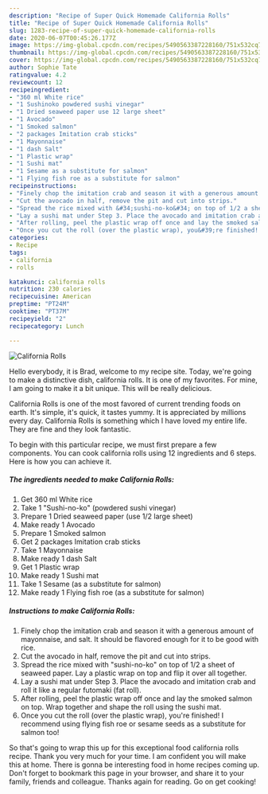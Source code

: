 ```yaml
---
description: "Recipe of Super Quick Homemade California Rolls"
title: "Recipe of Super Quick Homemade California Rolls"
slug: 1283-recipe-of-super-quick-homemade-california-rolls
date: 2020-06-07T00:45:26.177Z
image: https://img-global.cpcdn.com/recipes/5490563387228160/751x532cq70/california-rolls-recipe-main-photo.jpg
thumbnail: https://img-global.cpcdn.com/recipes/5490563387228160/751x532cq70/california-rolls-recipe-main-photo.jpg
cover: https://img-global.cpcdn.com/recipes/5490563387228160/751x532cq70/california-rolls-recipe-main-photo.jpg
author: Sophie Tate
ratingvalue: 4.2
reviewcount: 12
recipeingredient:
- "360 ml White rice"
- "1 Sushinoko powdered sushi vinegar"
- "1 Dried seaweed paper use 12 large sheet"
- "1 Avocado"
- "1 Smoked salmon"
- "2 packages Imitation crab sticks"
- "1 Mayonnaise"
- "1 dash Salt"
- "1 Plastic wrap"
- "1 Sushi mat"
- "1 Sesame as a substitute for salmon"
- "1 Flying fish roe as a substitute for salmon"
recipeinstructions:
- "Finely chop the imitation crab and season it with a generous amount of mayonnaise, and salt. It should be flavored enough for it to be good with rice."
- "Cut the avocado in half, remove the pit and cut into strips."
- "Spread the rice mixed with &#34;sushi-no-ko&#34; on top of 1/2 a sheet of seaweed paper. Lay a plastic wrap on top and flip it over all together."
- "Lay a sushi mat under Step 3. Place the avocado and imitation crab and roll it like a regular futomaki (fat roll)."
- "After rolling, peel the plastic wrap off once and lay the smoked salmon on top. Wrap together and shape the roll using the sushi mat."
- "Once you cut the roll (over the plastic wrap), you&#39;re finished! I recommend using flying fish roe or sesame seeds as a substitute for salmon too!"
categories:
- Recipe
tags:
- california
- rolls

katakunci: california rolls 
nutrition: 230 calories
recipecuisine: American
preptime: "PT24M"
cooktime: "PT37M"
recipeyield: "2"
recipecategory: Lunch

---
```



![California Rolls](https://img-global.cpcdn.com/recipes/5490563387228160/751x532cq70/california-rolls-recipe-main-photo.jpg)

Hello everybody, it is Brad, welcome to my recipe site. Today, we're going to make a distinctive dish, california rolls. It is one of my favorites. For mine, I am going to make it a bit unique. This will be really delicious.



California Rolls is one of the most favored of current trending foods on earth. It's simple, it's quick, it tastes yummy. It is appreciated by millions every day. California Rolls is something which I have loved my entire life. They are fine and they look fantastic.


To begin with this particular recipe, we must first prepare a few components. You can cook california rolls using 12 ingredients and 6 steps. Here is how you can achieve it.

<!--inarticleads1-->

##### The ingredients needed to make California Rolls:

1. Get 360 ml White rice
1. Take 1 &#34;Sushi-no-ko&#34; (powdered sushi vinegar)
1. Prepare 1 Dried seaweed paper (use 1/2 large sheet)
1. Make ready 1 Avocado
1. Prepare 1 Smoked salmon
1. Get 2 packages Imitation crab sticks
1. Take 1 Mayonnaise
1. Make ready 1 dash Salt
1. Get 1 Plastic wrap
1. Make ready 1 Sushi mat
1. Take 1 Sesame (as a substitute for salmon)
1. Make ready 1 Flying fish roe (as a substitute for salmon)




<!--inarticleads2-->

##### Instructions to make California Rolls:

1. Finely chop the imitation crab and season it with a generous amount of mayonnaise, and salt. It should be flavored enough for it to be good with rice.
1. Cut the avocado in half, remove the pit and cut into strips.
1. Spread the rice mixed with &#34;sushi-no-ko&#34; on top of 1/2 a sheet of seaweed paper. Lay a plastic wrap on top and flip it over all together.
1. Lay a sushi mat under Step 3. Place the avocado and imitation crab and roll it like a regular futomaki (fat roll).
1. After rolling, peel the plastic wrap off once and lay the smoked salmon on top. Wrap together and shape the roll using the sushi mat.
1. Once you cut the roll (over the plastic wrap), you&#39;re finished! I recommend using flying fish roe or sesame seeds as a substitute for salmon too!




So that's going to wrap this up for this exceptional food california rolls recipe. Thank you very much for your time. I am confident you will make this at home. There is gonna be interesting food in home recipes coming up. Don't forget to bookmark this page in your browser, and share it to your family, friends and colleague. Thanks again for reading. Go on get cooking!
